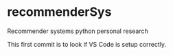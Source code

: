 # recommenderSys
Recommender systems python personal research

This first commit is to look if VS Code is setup correctly.